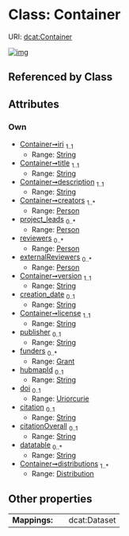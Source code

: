 
# Class: Container




URI: [dcat:Container](http://www.w3.org/ns/dcat#Container)


[![img](https://yuml.me/diagram/nofunky;dir:TB/class/[Person],[Grant],[Distribution],[Distribution]<distributions%201..*-++[Container&#124;iri:string;title:string;description:string;version:string;creation_date:string%20%3F;license:string;publisher:string%20%3F;hubmapId:string%20%3F;doi:uriorcurie%20%3F;citation:string%20%3F;citationOverall:string%20%3F;datatable:string%20*],[Grant]<funders%200..*-++[Container],[Person]<externalReviewers%200..*-++[Container],[Person]<reviewers%200..*-++[Container],[Person]<project_leads%200..*-++[Container],[Person]<creators%201..*-++[Container])](https://yuml.me/diagram/nofunky;dir:TB/class/[Person],[Grant],[Distribution],[Distribution]<distributions%201..*-++[Container&#124;iri:string;title:string;description:string;version:string;creation_date:string%20%3F;license:string;publisher:string%20%3F;hubmapId:string%20%3F;doi:uriorcurie%20%3F;citation:string%20%3F;citationOverall:string%20%3F;datatable:string%20*],[Grant]<funders%200..*-++[Container],[Person]<externalReviewers%200..*-++[Container],[Person]<reviewers%200..*-++[Container],[Person]<project_leads%200..*-++[Container],[Person]<creators%201..*-++[Container])

## Referenced by Class


## Attributes


### Own

 * [Container➞iri](Container_iri.md)  <sub>1..1</sub>
     * Range: [String](types/String.md)
 * [Container➞title](Container_title.md)  <sub>1..1</sub>
     * Range: [String](types/String.md)
 * [Container➞description](Container_description.md)  <sub>1..1</sub>
     * Range: [String](types/String.md)
 * [Container➞creators](Container_creators.md)  <sub>1..\*</sub>
     * Range: [Person](Person.md)
 * [project_leads](project_leads.md)  <sub>0..\*</sub>
     * Range: [Person](Person.md)
 * [reviewers](reviewers.md)  <sub>0..\*</sub>
     * Range: [Person](Person.md)
 * [externalReviewers](externalReviewers.md)  <sub>0..\*</sub>
     * Range: [Person](Person.md)
 * [Container➞version](Container_version.md)  <sub>1..1</sub>
     * Range: [String](types/String.md)
 * [creation_date](creation_date.md)  <sub>0..1</sub>
     * Range: [String](types/String.md)
 * [Container➞license](Container_license.md)  <sub>1..1</sub>
     * Range: [String](types/String.md)
 * [publisher](publisher.md)  <sub>0..1</sub>
     * Range: [String](types/String.md)
 * [funders](funders.md)  <sub>0..\*</sub>
     * Range: [Grant](Grant.md)
 * [hubmapId](hubmapId.md)  <sub>0..1</sub>
     * Range: [String](types/String.md)
 * [doi](doi.md)  <sub>0..1</sub>
     * Range: [Uriorcurie](types/Uriorcurie.md)
 * [citation](citation.md)  <sub>0..1</sub>
     * Range: [String](types/String.md)
 * [citationOverall](citationOverall.md)  <sub>0..1</sub>
     * Range: [String](types/String.md)
 * [datatable](datatable.md)  <sub>0..\*</sub>
     * Range: [String](types/String.md)
 * [Container➞distributions](Container_distributions.md)  <sub>1..\*</sub>
     * Range: [Distribution](Distribution.md)

## Other properties

|  |  |  |
| --- | --- | --- |
| **Mappings:** | | dcat:Dataset |

